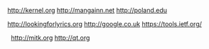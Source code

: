http://kernel.org http://mangainn.net http://poland.edu


http://lookingforlyrics.org http://google.co.uk https://tools.ietf.org/ 

 
http://mitk.org http://qt.org
 
